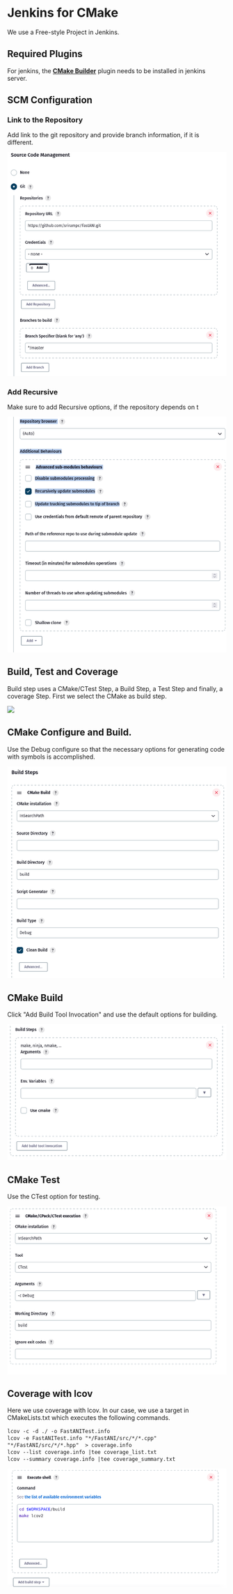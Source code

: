 # Jenkins for CMake

We use a Free-style Project in Jenkins.


## Required Plugins

For jenkins, the [**CMake Builder**](https://plugins.jenkins.io/cmakebuilder/) plugin needs to be installed in jenkins server.


##  SCM Configuration


### Link to the Repository

Add link to the git repository and provide branch information, if it is different.

![Link to Repository](/images/scm_link.png)

### Add Recursive 

Make sure to add Recursive options, if the repository depends on t 

![Additional Repo Details](/images/scm_recur.png)


##  Build, Test and Coverage

Build step uses a CMake/CTest Step, a Build Step, a Test Step and finally, a coverage Step.
First we select the CMake as build step.

![](/images/build_cmake_options.png)

## CMake Configure and Build.

Use the Debug configure so that the necessary options for generating code with symbols is accomplished.

![](/images/build_cmake.png)

## CMake Build

Click "Add Build Tool Invocation" and use the default options for building.

![](/images/build_make.png)

## CMake Test

Use the CTest option for testing.

![](/images/build_test.png)


## Coverage with lcov

Here we use coverage with lcov. In our case, we use a target in CMakeLists.txt which executes the  following commands.
```
lcov -c -d ./ -o FastANITest.info
lcov -e FastANITest.info "*/FastANI/src/*/*.cpp" "*/FastANI/src/*/*.hpp"  > coverage.info
lcov --list coverage.info |tee coverage_list.txt
lcov --summary coverage.info |tee coverage_summary.txt
```

![](/images/build_lcov.png)
